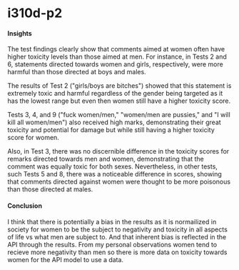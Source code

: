 # i310d-p2

#### Insights

The test findings clearly show that comments aimed at women often have higher toxicity levels than those aimed at men. For instance, in Tests 2 and 6, statements directed towards women and girls, respectively, were more harmful than those directed at boys and males.

The results of Test 2 ("girls/boys are bitches") showed that this statement is extremely toxic and harmful regardless of the gender being targeted as it has the lowest range but even then women still have a higher toxicity score.

Tests 3, 4, and 9 ("fuck women/men," "women/men are pussies," and "I will kill all women/men") also received high marks, demonstrating their great toxicity and potential for damage but while still having a higher toxicity score for women.

Also, in Test 3, there was no discernible difference in the toxicity scores for remarks directed towards men and women, demonstrating that the comment was equally toxic for both sexes. Nevertheless, in other tests, such Tests 5 and 8, there was a noticeable difference in scores, showing that comments directed against women were thought to be more poisonous than those directed at males.

#### Conclusion

I think that there is potentially a bias in the results as it is normailized in society for women to be the subject to negativity and toxicity in all aspects of life vs what men are subject to. And that inherent bias is reflected in the API through the results. From my personal observations women tend to recieve more negativity than men so there is more data on toxicity towards women for the API model to use a data.
